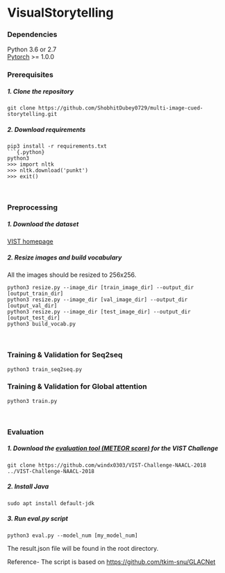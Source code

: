# VisualStorytelling

### Dependencies
Python 3.6 or 2.7<br>
[Pytorch](https://pytorch.org) >= 1.0.0
<br>
### Prerequisites
##### 1. Clone the repository
```
git clone https://github.com/ShobhitDubey0729/multi-image-cued-storytelling.git
```
##### 2. Download requirements
```
pip3 install -r requirements.txt
```{.python}
python3
>>> import nltk
>>> nltk.download('punkt')
>>> exit()
```

<br>

### Preprocessing

##### 1. Download the dataset
[VIST homepage](http://visionandlanguage.net/VIST/dataset.html)

##### 2. Resize images and build vocabulary
All the images should be resized to 256x256.
```
python3 resize.py --image_dir [train_image_dir] --output_dir [output_train_dir]
python3 resize.py --image_dir [val_image_dir] --output_dir [output_val_dir]
python3 resize.py --image_dir [test_image_dir] --output_dir [output_test_dir]
python3 build_vocab.py
```

<br>

### Training & Validation for Seq2seq

```
python3 train_seq2seq.py
```
### Training & Validation for Global attention
```
python3 train.py
```


<br>

### Evaluation

##### 1. Download the [evaluation tool (METEOR score)](https://github.com/windx0303/VIST-Challenge-NAACL-2018) for the VIST Challenge
```
git clone https://github.com/windx0303/VIST-Challenge-NAACL-2018 ../VIST-Challenge-NAACL-2018
```

##### 2. Install Java
```
sudo apt install default-jdk
```

##### 3. Run eval.py script
```
python3 eval.py --model_num [my_model_num]
```
The result.json file will be found in the root directory.


Reference-
The script is based on https://github.com/tkim-snu/GLACNet
